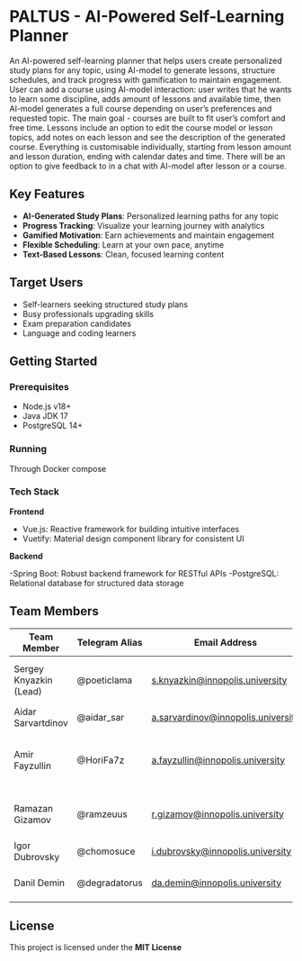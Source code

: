 # PALTUS - AI-Powered Self-Learning Planner 

An AI-powered self-learning planner that helps users create personalized study plans for any topic, using AI-model to generate lessons, structure schedules, and track progress with gamification to maintain engagement. User can add a course using AI-model interaction: user writes that he wants to learn some discipline, adds amount of lessons and available time, then AI-model generates a full course depending on user’s preferences and requested topic. The main goal - courses are built to fit user’s comfort and free time. Lessons include an option to edit the course model or lesson topics, add notes on each lesson and see the description of the generated course. Everything is customisable individually, starting from lesson amount and lesson duration, ending with calendar dates and time. There will be an option to give feedback to in a chat with AI-model after lesson or a course.

##  Key Features

- **AI-Generated Study Plans**: Personalized learning paths for any topic
- **Progress Tracking**: Visualize your learning journey with analytics
- **Gamified Motivation**: Earn achievements and maintain engagement
- **Flexible Scheduling**: Learn at your own pace, anytime
- **Text-Based Lessons**: Clean, focused learning content

##  Target Users

- Self-learners seeking structured study plans
- Busy professionals upgrading skills
- Exam preparation candidates
- Language and coding learners

##  Getting Started

### Prerequisites
- Node.js v18+
- Java JDK 17
- PostgreSQL 14+

### Running

Through Docker compose

### Tech Stack

**Frontend**

- Vue.js: Reactive framework for building intuitive interfaces
- Vuetify: Material design component library for consistent UI

**Backend**

-Spring Boot: Robust backend framework for RESTful APIs
-PostgreSQL: Relational database for structured data storage

## Team Members 

| Team Member             | Telegram Alias   | Email Address                     | Track                    | Responsibilities                                                                 |
|-------------------------|------------------|-----------------------------------|--------------------------|----------------------------------------------------------------------------------|
| Sergey Knyazkin (Lead)  | @poeticlama      | s.knyazkin@innopolis.university   | Frontend/Design/DevOps   | Creating UX/UI, designing frontend structure, assisting deployment               |
| Aidar Sarvartdinov      | @aidar_sar       | a.sarvardinov@innopolis.university| Backend                  | Creating overall backend structure                                               |
| Amir Fayzullin          | @HoriFa7z        | a.fayzullin@innopolis.university  | Fullstack                | Developing frontend components, assisting backend code                           |
| Ramazan Gizamov         | @ramzeuus        | r.gizamov@innopolis.university    | DevOps/Tech communication| Application deployment, report/presentation writing                              |
| Igor Dubrovsky          | @chomosuce       | i.dubrovsky@innopolis.university  | Backend                  | Writing logic for GPT interaction                                                |
| Danil Demin             | @degradatorus    | da.demin@innopolis.university     | Frontend                 | Creating frontend components and views                                           |

##  License

This project is licensed under the **MIT License**
